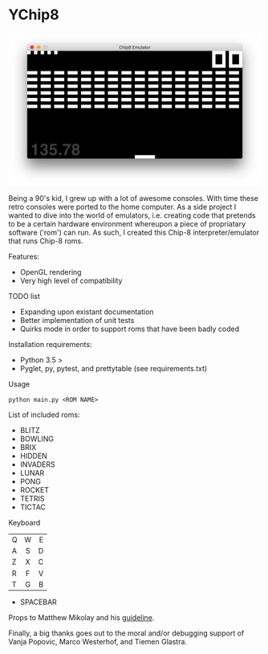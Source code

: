 # YChip8

![Image of Breakout](https://github.com/YusufCelik/YChip8/raw/master/images/breakout.png)

Being a 90's kid, I grew up with a lot of awesome consoles. With time these retro consoles were ported to the home computer. As a side project I wanted to dive into the world of emulators, i.e. creating code that pretends to be a certain hardware environment whereupon a piece of propriatary software ('rom') can run. As such, I created this Chip-8 interpreter/emulator that runs Chip-8 roms.


Features:

 * OpenGL rendering
 * Very high level of compatibility

TODO list

 * Expanding upon existant documentation
 * Better implementation of unit tests
 * Quirks mode in order to support roms that have been badly coded

Installation requirements:

 * Python 3.5 >
 * Pyglet, py, pytest, and prettytable (see requirements.txt)

Usage

 ```
 python main.py <ROM NAME>
 ```

List of included roms:

 * BLITZ
 * BOWLING
 * BRIX
 * HIDDEN
 * INVADERS
 * LUNAR
 * PONG
 * ROCKET
 * TETRIS
 * TICTAC

Keyboard

|               |               |       |
| ------------- |:-------------:| -----:|
| Q             | W             | E     |
| A             | S             | D     |
| Z             | X             | C     |
| R             | F             | V     |
| T             | G             | B     |

+ SPACEBAR

Props to Matthew Mikolay and his [guideline](http://mattmik.com/files/chip8/mastering/chip8.html).

Finally, a big thanks goes out to the moral and/or debugging support of
Vanja Popovic, Marco Westerhof, and Tiemen Glastra.
